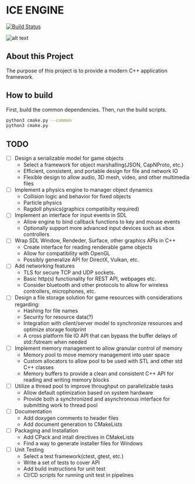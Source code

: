 # ICE ENGINE

[![Build Status](https://travis-ci.com/johnpatek/ICEngine.svg?branch=master)](https://travis-ci.com/johnpatek/ICEngine)

![alt text](https://d30y9cdsu7xlg0.cloudfront.net/png/84009-200.png "We are still using this image")

## About this Project

The purpose of this project is to provide a modern C++ application
framework.

## How to build

First, build the common dependencies. Then, run the build scripts.

```sh
python3 cmake.py --common
python3 cmake.py
```
## TODO

- [ ] Design a serializable model for game objects
    + Select a framework for object marshalling(JSON, CapNProto, etc.)
    + Efficient, consistent, and portable design for file and network IO
    + Flexible design to allow audio, 3D mesh, video, and other multimedia files
- [ ] Implement a physics engine to manager object dynamics
    + Collision logic and behavior for fixed objects
    + Particle physics
    + Ragdoll physics(graphics compatibilty required)
- [ ] Implement an interface for input events in SDL
    + Allow engine to bind callback functions to key and mouse events
    + Optionally support more advanced input devices such as xbox controllers
- [ ] Wrap SDL Window, Rendeder, Surface, other graphics APIs in C++
    + Create interface for reading renderable game objects
    + Allow for compatibility with OpenGL
    + Possibly generalize API for DirectX, Vulkan, etc.
- [ ] Add networking features
    + TLS for secure TCP and UDP sockets.
    + Basic http(s) functionality for REST API, webpages etc.
    + Consider bluetooth and other protocols to allow for wireless controllers, microphones, etc.
- [ ] Design a file storage solution for game resources with considerations regarding:
    + Hashing for file names
    + Security for resource data(?)
    + Integration with client/server model to synchronize resources and optimize storage footprint
    + A cross platform file IO API that can bypass the buffer delays of std::fstream when needed
- [ ] Implement memory management to allow granular control of memory
    + Memory pool to move memory management into user space
    + Custom allocators to allow pool to be used with STL and other std C++ classes
    + Memory buffers to provide a clean and consistent C++ API for reading and writing memory blocks
- [ ] Utilize a thread pool to improve throughput on parallelizable tasks
    + Allow default optimization based on system hardware
    + Provide both a synchronized and asynchronous interface for submitting work to thread pool
- [ ] Documentation
    + Add doxygen comments to header files
    + Add document generation to CMakeLists
- [ ] Packaging and Installation
    + Add CPack and intall directives in CMakeLists
    + Find a way to generate installer files for Windows
- [ ] Unit Testing
    + Select a test framework(ctest, gtest, etc.)
    + Write a set of tests to cover API
    + Add build instructions for unit test
    + CI/CD scripts for running unit test in pipelines